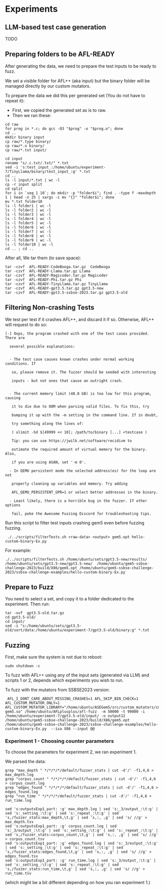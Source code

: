 # Experiments

## LLM-based test case generation

TODO

## Preparing folders to be AFL-READY

After generating the data, we need to prepare the test inputs to be ready to fuzz. 

We set a visible folder for AFL++ (aka input) but the binary folder will be managed directly by our custom mutators.

To prepare the data we did this per generated set (You do not have to repeat it):
  - First, we copied the generated set as is to raw.
  - Then we ran these:
```
cd raw
for prog in *.c; do gcc -O3 "$prog" -o "$prog.o"; done
cd ..
mkdir binary input
cp raw/*.type binary/
cp raw/*.o binary/
cp raw/*.txt input/

cd input
rename "s/.c.txt/.txt/" *.txt
sed -i 's:test_input_:/home/ubuntu/experiment-7/TinyLlama/binary/test_input_:g' *.txt
cd ..
ls -l input/*.txt | wc -l
cp -r input split
cd split
for i in `seq 1 10`; do mkdir -p "folder$i"; find . -type f -maxdepth 1 | head -n 25 | xargs -i mv "{}" "folder$i"; done
mv *.txt folder10
ls -l folder1 | wc -l
ls -l folder2 | wc -l
ls -l folder3 | wc -l
ls -l folder4 | wc -l
ls -l folder5 | wc -l
ls -l folder6 | wc -l
ls -l folder7 | wc -l
ls -l folder8 | wc -l
ls -l folder9 | wc -l
ls -l folder10 | wc -l
cd .. ; cd ..
```

After all, We tar them (to save space):
```
tar -czvf  AFL-READY-CodeBooga.tar.gz  CodeBooga 
tar -czvf  AFL-READY-Llama.tar.gz Llama
tar -czvf  AFL-READY-Magicoder.tar.gz Magicoder 
tar -czvf  AFL-READY-Phi.tar.gz Phi 
tar -czvf  AFL-READY-TinyLlama.tar.gz TinyLlama
tar -czvf  AFL-READY-gpt3.5.tar.gz gpt3.5-new
tar -czvf  AFL-READY-gpt3.5-ssbse-2023.tar.gz gpt3.5-old
```

## Filtering Non-crashing Tests

We test per test if it crashes AFL++, and discard it if so. Otherwise, AFL++ will request to do so:
```
[-] Oops, the program crashed with one of the test cases provided. There are 

  several possible explanations: 

  
  - The test case causes known crashes under normal working conditions. If 

   so, please remove it. The fuzzer should be seeded with interesting 

   inputs - but not ones that cause an outright crash. 

  
  - The current memory limit (48.8 GB) is too low for this program, causing 

   it to die due to OOM when parsing valid files. To fix this, try 

   bumping it up with the -m setting in the command line. If in doubt, 

   try something along the lines of: 

   ( ulimit -Sd $[49999 << 10]; /path/to/binary [...] <testcase ) 

   Tip: you can use https://jwilk.net/software/recidivm to 

   estimate the required amount of virtual memory for the binary. Also, 

   if you are using ASAN, set '-m 0'. 

  - In QEMU persistent mode the selected address(es) for the loop are not 

   properly cleaning up variables and memory. Try adding 

   AFL_QEMU_PERSISTENT_GPR=1 or select better addresses in the binary. 

  - Least likely, there is a horrible bug in the fuzzer. If other options 

   fail, poke the Awesome Fuzzing Discord for troubleshooting tips. 
```

Run this script to filter test inputs crashing gem5 even before fuzzing fuzzing.
```
 ./../scripts/filterTests.sh <raw-data> <output> gem5.opt hello-custom-binary-Ex.py
```
For example:
```
./../scripts/filterTests.sh /home/ubuntu/sets/gpt3.5-new/results/ /home/ubuntu/sets/gpt3.5-new/gpt3.5-new/  /home/ubuntu/gem5-ssbse-challenge-2023/build/X86/gem5.opt /home/ubuntu/gem5-ssbse-challenge-2023/ssbse-challenge-examples/hello-custom-binary-Ex.py
```

## Prepare to Fuzz

You need to select a set, and copy it to a folder dedicated to the experiment. Then run:
```
tar -xvf  gpt3.5-old.tar.gz 
cd gpt3.5-old/
cd input/
sed -i "s:/home/ubuntu/sets/gpt3.5-old/sort/data:/home/ubuntu/experiment-7/gpt3.5-old/binary:g" *.txt
```

## Fuzzing
First, make sure the system is not due to reboot:
```
sudo shutdown -c
```

To fuzz with AFL++ using any of the input sets (generated via LLM) and scripts 1 or 2, depends which experiments you wish to run.

To fuzz with the mutators from SSBSE2023 version:
```
 AFL_I_DONT_CARE_ABOUT_MISSING_CRASHES=1 AFL_SKIP_BIN_CHECK=1 AFL_CUSTOM_MUTATOR_ONLY=1 AFL_CUSTOM_MUTATOR_LIBRARY="/home/ubuntu/ASEGem5/src/custom_mutators/cm-gem5.so" /home/ubuntu/AFLplusplus/afl-fuzz  -m 50000 -t 99000 -i /home/ubuntu/experiment-7/gpt3.5-old/input/ -o output12 /home/ubuntu/gem5-ssbse-challenge-2023/build/X86/gem5.opt /home/ubuntu/gem5-ssbse-challenge-2023/ssbse-challenge-examples/hello-custom-binary-Ex.py  --isa X86 --input @@
```

### Experiment 1 - Choosing counter parameters

To choose the parameters for experiment 2, we ran experiment 1.

We parsed the data:
```
grep "max_depth " */*/*/*/default/fuzzer_stats | cut -d'/' -f1,4,6 > max_depth.log
grep "corpus_count " */*/*/*/default/fuzzer_stats | cut -d'/' -f1,4,6 > corpus_count.log
grep "edges_found " */*/*/*/default/fuzzer_stats | cut -d'/' -f1,4,6 > edges_found.log
grep "run_time " */*/*/*/default/fuzzer_stats | cut -d'/' -f1,4,6 > run_time.log

sed 's:outputsExp1_part: :g' max_depth.log | sed 's:_3/output_:\t:g' | sed 's:_setting_:\t:g' | sed 's:_repeat_:\t:g' | sed 's,/fuzzer_stats:max_depth,\t,g' | sed 's,:, ,g' | sed 's/ //g' > max_depth.tsv
sed 's:outputsExp1_part: :g' corpus_count.log | sed 's:_3/output_:\t:g' | sed 's:_setting_:\t:g' | sed 's:_repeat_:\t:g' | sed 's,/fuzzer_stats:corpus_count,\t,g' | sed 's,:, ,g' | sed 's/ //g' > corpus_count.tsv
sed 's:outputsExp1_part: :g' edges_found.log | sed 's:_3/output_:\t:g' | sed 's:_setting_:\t:g' | sed 's:_repeat_:\t:g' | sed 's,/fuzzer_stats:edges_found,\t,g' | sed 's,:, ,g' | sed 's/ //g' > edges_found.tsv
sed 's:outputsExp1_part: :g' run_time.log | sed 's:_3/output_:\t:g' | sed 's:_setting_:\t:g' | sed 's:_repeat_:\t:g' | sed 's,/fuzzer_stats:run_time,\t,g' | sed 's,:, ,g' | sed 's/ //g' > run_time.tsv
```
(which might be a bit different depending on how you ran experiment 1.)

